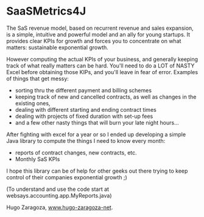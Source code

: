 SaaSMetrics4J
=============

The SaS revenue model, based on recurrent revenue and sales expansion, is a simple, intuitive and powerful model and an ally for young startups. It provides clear KPIs for growth and forces you to concentrate on what matters: sustainable exponential growth.

However computing the actual KPIs of your business, and generally keeping track of what really matters can be hard. 
You'll need to do a LOT of NASTY Excel before obtaining those KIPs, and you'll leave in fear of error. Examples of things that get messy:
- sorting thru the different payment and billing schemes
- keeping track of new and cancelled contracts, as well as changes in the existing ones, 
- dealing with different starting and ending contract times
- dealing with projects of fixed duration with set-up fees
- and a few other nasty things that will burn your late night hours...

After fighting with excel for a year or so I ended up developing a simple Java library to compute the things I need to know every month:
- reports of contract changes, new contracts, etc.
- Monthly SaS KPIs

I hope this library can be of help for other geeks out there trying to keep control of their companies exponential growth ;)

(To understand and use the code start at websays.accounting.app.MyReports.java)

Hugo Zaragoza, www.hugo-zaragoza-net.
